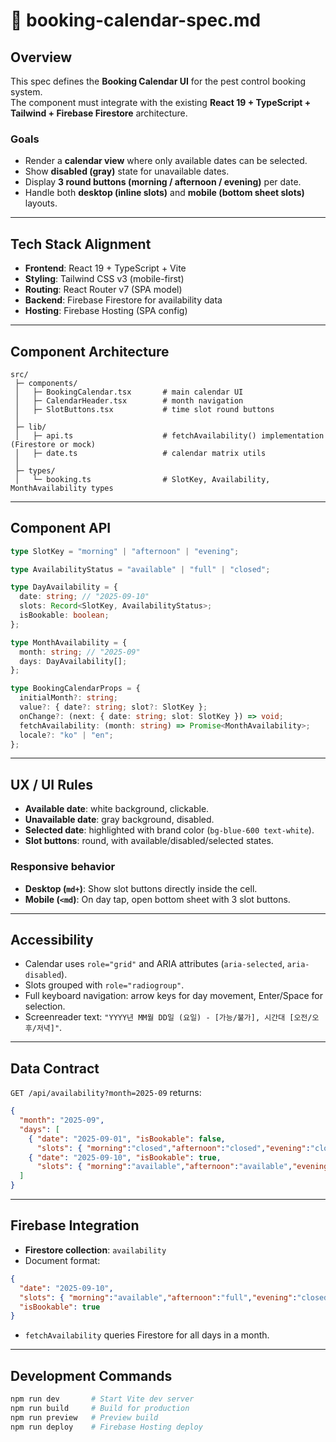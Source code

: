 
# 📑 booking-calendar-spec.md

## Overview
This spec defines the **Booking Calendar UI** for the pest control booking system.  
The component must integrate with the existing **React 19 + TypeScript + Tailwind + Firebase Firestore** architecture.

### Goals
- Render a **calendar view** where only available dates can be selected.  
- Show **disabled (gray)** state for unavailable dates.  
- Display **3 round buttons (morning / afternoon / evening)** per date.  
- Handle both **desktop (inline slots)** and **mobile (bottom sheet slots)** layouts.

---

## Tech Stack Alignment
- **Frontend**: React 19 + TypeScript + Vite  
- **Styling**: Tailwind CSS v3 (mobile-first)  
- **Routing**: React Router v7 (SPA model)  
- **Backend**: Firebase Firestore for availability data  
- **Hosting**: Firebase Hosting (SPA config)  

---

## Component Architecture
```
src/
 ├─ components/
 │   ├─ BookingCalendar.tsx       # main calendar UI
 │   ├─ CalendarHeader.tsx        # month navigation
 │   ├─ SlotButtons.tsx           # time slot round buttons
 │
 ├─ lib/
 │   ├─ api.ts                    # fetchAvailability() implementation (Firestore or mock)
 │   ├─ date.ts                   # calendar matrix utils
 │
 ├─ types/
 │   └─ booking.ts                # SlotKey, Availability, MonthAvailability types
```

---

## Component API
```ts
type SlotKey = "morning" | "afternoon" | "evening";

type AvailabilityStatus = "available" | "full" | "closed";

type DayAvailability = {
  date: string; // "2025-09-10"
  slots: Record<SlotKey, AvailabilityStatus>;
  isBookable: boolean;
};

type MonthAvailability = {
  month: string; // "2025-09"
  days: DayAvailability[];
};

type BookingCalendarProps = {
  initialMonth?: string;
  value?: { date?: string; slot?: SlotKey };
  onChange?: (next: { date: string; slot: SlotKey }) => void;
  fetchAvailability: (month: string) => Promise<MonthAvailability>;
  locale?: "ko" | "en";
};
```

---

## UX / UI Rules
- **Available date**: white background, clickable.  
- **Unavailable date**: gray background, disabled.  
- **Selected date**: highlighted with brand color (`bg-blue-600 text-white`).  
- **Slot buttons**: round, with available/disabled/selected states.  

### Responsive behavior
- **Desktop (`md+`)**: Show slot buttons directly inside the cell.  
- **Mobile (`<md`)**: On day tap, open bottom sheet with 3 slot buttons.  

---

## Accessibility
- Calendar uses `role="grid"` and ARIA attributes (`aria-selected`, `aria-disabled`).  
- Slots grouped with `role="radiogroup"`.  
- Full keyboard navigation: arrow keys for day movement, Enter/Space for selection.  
- Screenreader text: `"YYYY년 MM월 DD일 (요일) - [가능/불가], 시간대 [오전/오후/저녁]"`.

---

## Data Contract
`GET /api/availability?month=2025-09` returns:
```json
{
  "month": "2025-09",
  "days": [
    { "date": "2025-09-01", "isBookable": false,
      "slots": { "morning":"closed","afternoon":"closed","evening":"closed" } },
    { "date": "2025-09-10", "isBookable": true,
      "slots": { "morning":"available","afternoon":"available","evening":"available" } }
  ]
}
```

---

## Firebase Integration
- **Firestore collection**: `availability`  
- Document format:
```json
{
  "date": "2025-09-10",
  "slots": { "morning":"available","afternoon":"full","evening":"closed" },
  "isBookable": true
}
```
- `fetchAvailability` queries Firestore for all days in a month.

---

## Development Commands
```bash
npm run dev       # Start Vite dev server
npm run build     # Build for production
npm run preview   # Preview build
npm run deploy    # Firebase Hosting deploy
```
